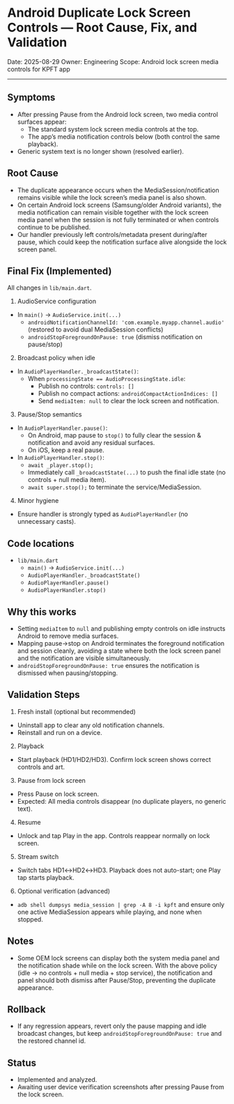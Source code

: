 # Android Duplicate Lock Screen Controls — Root Cause, Fix, and Validation

Date: 2025-08-29
Owner: Engineering
Scope: Android lock screen media controls for KPFT app

---

## Symptoms
- After pressing Pause from the Android lock screen, two media control surfaces appear:
  - The standard system lock screen media controls at the top.
  - The app’s media notification controls below (both control the same playback).
- Generic system text is no longer shown (resolved earlier).

## Root Cause
- The duplicate appearance occurs when the MediaSession/notification remains visible while the lock screen’s media panel is also shown.
- On certain Android lock screens (Samsung/older Android variants), the media notification can remain visible together with the lock screen media panel when the session is not fully terminated or when controls continue to be published.
- Our handler previously left controls/metadata present during/after pause, which could keep the notification surface alive alongside the lock screen panel.

## Final Fix (Implemented)
All changes in `lib/main.dart`.

1) AudioService configuration
- In `main()` → `AudioService.init(...)`
  - `androidNotificationChannelId: 'com.example.myapp.channel.audio'` (restored to avoid dual MediaSession conflicts)
  - `androidStopForegroundOnPause: true` (dismiss notification on pause/stop)

2) Broadcast policy when idle
- In `AudioPlayerHandler._broadcastState()`:
  - When `processingState == AudioProcessingState.idle`:
    - Publish no controls: `controls: []`
    - Publish no compact actions: `androidCompactActionIndices: []`
    - Send `mediaItem: null` to clear the lock screen and notification.

3) Pause/Stop semantics
- In `AudioPlayerHandler.pause()`:
  - On Android, map pause to `stop()` to fully clear the session & notification and avoid any residual surfaces.
  - On iOS, keep a real pause.
- In `AudioPlayerHandler.stop()`:
  - `await _player.stop();`
  - Immediately call `_broadcastState(...)` to push the final idle state (no controls + null media item).
  - `await super.stop();` to terminate the service/MediaSession.

4) Minor hygiene
- Ensure handler is strongly typed as `AudioPlayerHandler` (no unnecessary casts).

## Code locations
- `lib/main.dart`
  - `main()` → `AudioService.init(...)`
  - `AudioPlayerHandler._broadcastState()`
  - `AudioPlayerHandler.pause()`
  - `AudioPlayerHandler.stop()`

## Why this works
- Setting `mediaItem` to `null` and publishing empty controls on idle instructs Android to remove media surfaces.
- Mapping pause→stop on Android terminates the foreground notification and session cleanly, avoiding a state where both the lock screen panel and the notification are visible simultaneously.
- `androidStopForegroundOnPause: true` ensures the notification is dismissed when pausing/stopping.

## Validation Steps
1) Fresh install (optional but recommended)
- Uninstall app to clear any old notification channels.
- Reinstall and run on a device.

2) Playback
- Start playback (HD1/HD2/HD3). Confirm lock screen shows correct controls and art.

3) Pause from lock screen
- Press Pause on lock screen.
- Expected: All media controls disappear (no duplicate players, no generic text).

4) Resume
- Unlock and tap Play in the app. Controls reappear normally on lock screen.

5) Stream switch
- Switch tabs HD1↔HD2↔HD3. Playback does not auto-start; one Play tap starts playback.

6) Optional verification (advanced)
- `adb shell dumpsys media_session | grep -A 8 -i kpft` and ensure only one active MediaSession appears while playing, and none when stopped.

## Notes
- Some OEM lock screens can display both the system media panel and the notification shade while on the lock screen. With the above policy (idle → no controls + null media + stop service), the notification and panel should both dismiss after Pause/Stop, preventing the duplicate appearance.

## Rollback
- If any regression appears, revert only the pause mapping and idle broadcast changes, but keep `androidStopForegroundOnPause: true` and the restored channel id.

## Status
- Implemented and analyzed.
- Awaiting user device verification screenshots after pressing Pause from the lock screen.
